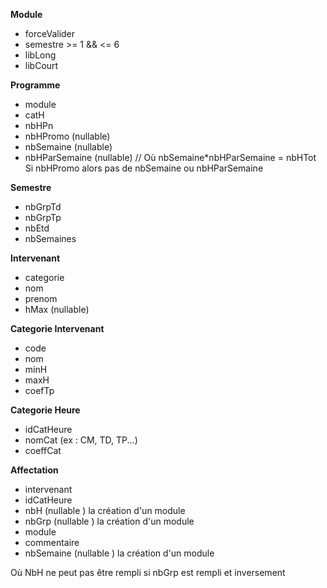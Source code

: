 
**Module**
 - forceValider
 - semestre >= 1 && <= 6
 - libLong
 - libCourt

**Programme**
 - module
 - catH
 - nbHPn
 - nbHPromo (nullable)
 - nbSemaine (nullable)
 - nbHParSemaine (nullable)
				// Où nbSemaine*nbHParSemaine = nbHTot
Si nbHPromo alors pas de nbSemaine ou nbHParSemaine

**Semestre**
 - nbGrpTd
 - nbGrpTp
 - nbEtd
 - nbSemaines

**Intervenant**
 - categorie
 - nom
 - prenom
 - hMax (nullable)

**Categorie Intervenant**
 - code
 - nom
 - minH
 - maxH
 - coefTp

**Categorie Heure**
- idCatHeure
- nomCat (ex : CM, TD, TP...)
- coeffCat

**Affectation**
 - intervenant
 - idCatHeure
 - nbH (nullable ) la création d'un module
 - nbGrp (nullable ) la création d'un module
 - module
 - commentaire
 - nbSemaine (nullable ) la création d'un module

Où NbH ne peut pas être rempli si nbGrp est rempli et inversement
